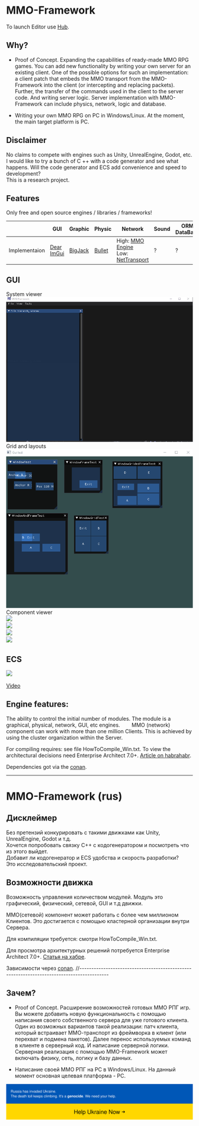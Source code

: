 # MMO-Framework

To launch Editor use [Hub](https://github.com/RamilGauss/TornadoHub/releases).

## Why?

- Proof of Concept. Expanding the capabilities of ready-made MMO RPG games. You can add new functionality by writing your own server for an existing client.
One of the possible options for such an implementation: a client patch that embeds the MMO transport from the MMO-Framework into the client (or intercepting and replacing packets).
Further, the transfer of the commands used in the client to the server code. And writing server logic.
Server implementation with MMO-Framework can include physics, network, logic and database. 

- Writing your own MMO RPG on PC in Windows/Linux. At the moment, the main target platform is PC. 

## Disclaimer
No claims to compete with engines such as Unity, UnrealEngine, Godot, etc.  
I would like to try a bunch of C ++ with a code generator and see what happens.
Will the code generator and ECS add convenience and speed to development?  
This is a research project.  

## Features

Only free and open source engines / libraries / frameworks!

|               | GUI         | Graphic     | Physic |  Network    |   Sound |  ORM DataBase |
|----------     | ------------| ------------|--------|-------------|---------|------------|
|Implementaion  | [Dear ImGui](https://github.com/ocornut/imgui)  |   [BigJack](https://github.com/RamilGauss/MMO-Framework/tree/master/Source/Modules/GraphicEngine)      | [Bullet](https://github.com/bulletphysics/bullet3) | High: [MMO Engine](https://github.com/RamilGauss/MMO-Framework/tree/master/Source/Modules/MMOEngine)<br>Low: [NetTransport](https://github.com/RamilGauss/MMO-Framework/tree/master/Source/Modules/NetTransport)  |    ?     |      ?     |

## GUI  
System viewer
<br>
<img src="./Doc/systemViewer.gif">
<br>
Grid and layouts
<br>
<img src="./Doc/gridAndLayouts.gif">
<br>
Component viewer
<br>
<img src="./Doc/componentViewer.gif">
<br>
<img src="./Doc/open_project_file.gif">
<br>
<img src="./Doc/gui_example.gif">
<br>
<img src="./Doc/tree_view_editing.gif">

## ECS

<img src="./Doc/ECS_tree_conveyor_uml.png">


[Video](http://www.youtube.com/watch?v=g8IlYRepclE)

## Engine features:

  The ability to control the initial number of modules.
The module is a graphical, physical, network, GUI, etc engines.
    
  MMO (network) component can work with more than one million Clients.
This is achieved by using the cluster organization within the Server.

  For compiling requires: see file HowToCompile_Win.txt.
To view the architectural decisions need Enterprise Architect 7.0+.
[Article on habrahabr](http://habrahabr.ru/post/233915/).

Dependencies got via the [conan](http://conan.io).

---

# MMO-Framework (rus)

## Дисклеймер
Без претензий конкурировать с такими движками как Unity, UnrealEngine, Godot и т.д.  
Хочется попробовать связку C++ с кодогенератором и посмотреть что из этого выйдет.  
Добавит ли кодогенератор и ECS удобства и скорость разработки?  
Это исследовательский проект.  
    
## Возможности движка

Возможность управления количеством модулей.
Модуль это графический, физический, сетевой, GUI и т.д движки.
    
  ММО(сетевой) компонент может работать с более чем миллионом Клиентов.
Это достигается с помощью кластерной организации внутри Сервера.

  Для компиляции требуется: смотри HowToCompile_Win.txt.
  
Для просмотра архитектурных решений потребуется Enterprise Architect 7.0+.
[Статья на хабре](http://habrahabr.ru/post/233915/).

Зависимости через [conan](http://conan.io).
//------------------------------------------------------------------------------------------

## Зачем?  

- Proof of Concept. Расширение возможностей готовых ММО РПГ игр. Вы можете добавить новую функциональность с помощью написания своего собственного сервера для уже готового клиента.
Один из возможных вариантов такой реализации: патч клиента, который встраивает ММО-транспорт из фреймворка в клиент (или перехват и подмена пакетов).
Далее перенос используемых команд в клиенте в серверный код. И написание серверной логики.
Серверная реализация с помощью MMO-Framework может включать физику, сеть, логику и базу данных.
  
- Написание своей ММО РПГ на PC в Windows/Linux. На данный момент основная целевая платформа - PC.

![SWUbanner](https://raw.githubusercontent.com/vshymanskyy/StandWithUkraine/main/banner2-direct.svg)